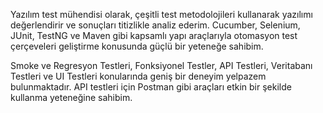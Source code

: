 Yazılım test mühendisi olarak, çeşitli test metodolojileri kullanarak yazılımı değerlendirir ve sonuçları titizlikle analiz ederim. Cucumber, Selenium, JUnit, TestNG ve Maven gibi kapsamlı yapı araçlarıyla otomasyon test çerçeveleri geliştirme konusunda güçlü bir yeteneğe sahibim. 

Smoke ve Regresyon Testleri, Fonksiyonel Testler, API Testleri, Veritabanı Testleri ve UI Testleri konularında geniş bir deneyim yelpazem bulunmaktadır. API testleri için Postman gibi araçları etkin bir şekilde kullanma yeteneğine sahibim.


